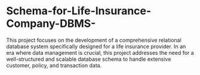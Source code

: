 # Schema-for-Life-Insurance-Company-DBMS-
This project focuses on the development of a comprehensive relational database system specifically designed for a life insurance provider. In an era where data management is crucial, this project addresses the need for a well-structured and scalable database schema to handle extensive customer, policy, and transaction data.
